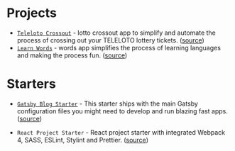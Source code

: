 # Projects

* [`Teleloto Crossout`][teleloto-public] - lotto crossout app to simplify and automate the process of crossing out your TELELOTO lottery tickets. ([source][teleloto-source])
* [`Learn Words`][learn-words-public] - words app simplifies the process of learning languages and making the process fun.
 ([source][learn-words-source])

# Starters

* [`Gatsby Blog Starter`][gatsby-blog-public] - This starter ships with the main Gatsby configuration files you might need to develop and run blazing fast apps. ([source][gatsby-blog-source])

* `React Project Starter` -  React project starter with integrated Webpack 4, SASS, ESLint, Stylint and Prettier. ([source][react-project-starter-source])

[teleloto-public]: https://eddjoke.github.io/teleloto-crossout/
[teleloto-source]: https://github.com/eddjoke/teleloto-crossout
[learn-words-public]: https://eddjoke.github.io/learn-words/
[learn-words-source]: https://github.com/eddjoke/learn-words
[gatsby-blog-public]: https://eddjoke.github.io/gatsby-blog-starter/
[gatsby-blog-source]: https://github.com/eddjoke/gatsby-blog-starter
[react-project-starter-source]: https://github.com/eddjoke/react-project-starter
